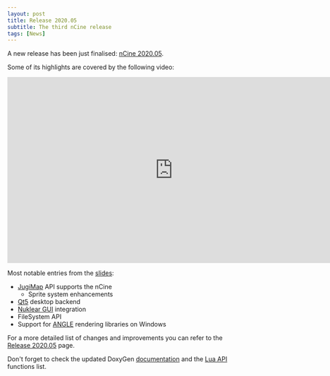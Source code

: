 ```yaml
---
layout: post
title: Release 2020.05
subtitle: The third nCine release
tags: [News]
---
```


A new release has been just finalised: [nCine 2020.05](https://github.com/nCine/nCine/releases/tag/2020.05).

Some of its highlights are covered by the following video:

<div class="embed-responsive embed-responsive-16by9">
  <iframe width="750" height="422" src="https://www.youtube.com/embed/uSysGQPMZ4U" frameborder="0" allowfullscreen></iframe>
</div>

Most notable entries from the [slides](/reveal.js/nCine_release_2020-05.html):
* [JugiMap](http://jugimap.com/) API supports the nCine
  * Sprite system enhancements
* [Qt5](https://www.qt.io/) desktop backend
* [Nuklear GUI](https://github.com/Immediate-Mode-UI/Nuklear) integration
* FileSystem API
* Support for [ANGLE](http://angleproject.org) rendering libraries on Windows

For a more detailed list of changes and improvements you can refer to the [Release 2020.05](/download-202005/) page.

Don't forget to check the updated DoxyGen [documentation](/docs/index.html) and the [Lua API](/lua_api.html) functions list.
